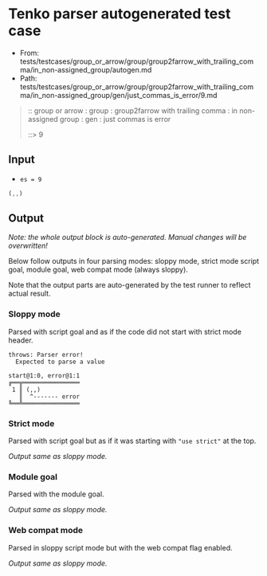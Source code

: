 # Tenko parser autogenerated test case

- From: tests/testcases/group_or_arrow/group/group2farrow_with_trailing_comma/in_non-assigned_group/autogen.md
- Path: tests/testcases/group_or_arrow/group/group2farrow_with_trailing_comma/in_non-assigned_group/gen/just_commas_is_error/9.md

> :: group or arrow : group : group2farrow with trailing comma : in non-assigned group : gen : just commas is error
>
> ::> 9

## Input

- `es = 9`

`````js
(,,)
`````

## Output

_Note: the whole output block is auto-generated. Manual changes will be overwritten!_

Below follow outputs in four parsing modes: sloppy mode, strict mode script goal, module goal, web compat mode (always sloppy).

Note that the output parts are auto-generated by the test runner to reflect actual result.

### Sloppy mode

Parsed with script goal and as if the code did not start with strict mode header.

`````
throws: Parser error!
  Expected to parse a value

start@1:0, error@1:1
╔══╦════════════════
 1 ║ (,,)
   ║  ^------- error
╚══╩════════════════

`````

### Strict mode

Parsed with script goal but as if it was starting with `"use strict"` at the top.

_Output same as sloppy mode._

### Module goal

Parsed with the module goal.

_Output same as sloppy mode._

### Web compat mode

Parsed in sloppy script mode but with the web compat flag enabled.

_Output same as sloppy mode._
